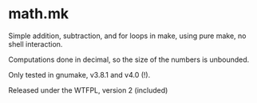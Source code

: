 math.mk
=======

Simple addition, subtraction, and for loops in make, using pure make,
no shell interaction.

Computations done in decimal, so the size of the numbers is unbounded.

Only tested in gnumake, v3.8.1 and v4.0 (!).

Released under the WTFPL, version 2 (included)
